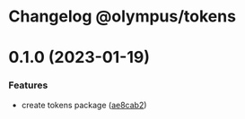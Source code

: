 # Changelog @olympus/tokens 

# 0.1.0 (2023-01-19)


### Features

* create tokens package ([ae8cab2](https://bitbucket.org/opusbr/opus-olympus-design-system/commits/ae8cab20a78abfe9dd1f3206cd711067a692459a))
